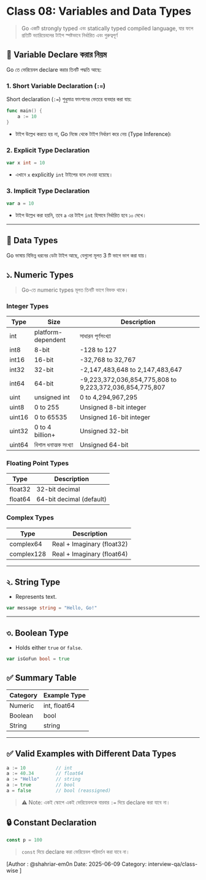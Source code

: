 # Class 08: Variables and Data Types

> Go একটি strongly typed এবং statically typed compiled language, যার ফলে প্রতিটি ভ্যারিয়েবলের টাইপ স্পষ্টভাবে নির্ধারিত এবং গুরুত্বপূর্ণ

## 🧠 Variable Declare করার নিয়ম

Go তে ভেরিয়েবল declare করার তিনটি পদ্ধতি আছে:

### 1. Short Variable Declaration (`:=`)

Short declaration (`:=`) শুধুমাত্র ফাংশনের ভেতরে ব্যবহার করা যায়:

```go
func main() {
    a := 10
}
```

- টাইপ উল্লেখ করতে হয় না, Go নিজে থেকে টাইপ নির্ধারণ করে নেয় (Type Inference)৷

### 2. Explicit Type Declaration

```go
var x int = 10
```

- এখানে `x` explicitly `int` টাইপের বলে দেওয়া হয়েছে।

### 3. Implicit Type Declaration

```go
var a = 10
```

- টাইপ উল্লেখ করা হয়নি, তবে `a` এর টাইপ `int` হিসাবে নির্ধারিত হবে ১০ দেখে।

---

## 📘 Data Types

Go ভাষায় বিভিন্ন ধরনের ডেটা টাইপ আছে, যেগুলো মূলত 3 টি ভাগে ভাগ করা যায়।

## ১. Numeric Types

> Go-তে numeric types মূলত তিনটি ভাগে বিভক্ত থাকে।

### Integer Types

| Type   | Size                 | Description                                             |
| ------ | -------------------- | ------------------------------------------------------- |
| int    | platform-dependent   | সাধারন পূর্ণসংখ্যা                                      |
| int8   | 8-bit                | -128 to 127                                             |
| int16  | 16-bit               | -32,768 to 32,767                                       |
| int32  | 32-bit               | -2,147,483,648 to 2,147,483,647                         |
| int64  | 64-bit               | -9,223,372,036,854,775,808 to 9,223,372,036,854,775,807 |
| uint   | unsigned int         | 0 to 4,294,967,295                                      |
| uint8  | 0 to 255             | Unsigned 8-bit integer                                  |
| uint16 | 0 to 65535           | Unsigned 16-bit integer                                 |
| uint32 | 0 to 4 billion+      | Unsigned 32-bit                                         |
| uint64 | বিশাল ধনাত্মক সংখ্যা | Unsigned 64-bit                                         |

### Floating Point Types

| Type    | Description              |
| ------- | ------------------------ |
| float32 | 32-bit decimal           |
| float64 | 64-bit decimal (default) |

### Complex Types

| Type       | Description                |
| ---------- | -------------------------- |
| complex64  | Real + Imaginary (float32) |
| complex128 | Real + Imaginary (float64) |

---

## ২. String Type

- Represents text.

```go
var message string = "Hello, Go!"
```

---

## ৩. Boolean Type

- Holds either `true` or `false`.

```go
var isGoFun bool = true
```

## ✅ Summary Table

| Category | Example Type |
| -------- | ------------ |
| Numeric  | int, float64 |
| Boolean  | bool         |
| String   | string       |

---

## ✅ Valid Examples with Different Data Types

```go
a := 10           // int
a := 40.34        // float64
a := "Hello"      // string
a := true         // bool
a = false         // bool (reassigned)
```

> ⚠️ Note: একই স্কোপে একই ভেরিয়েবলকে বারবার `:=` দিয়ে declare করা যাবে না।

## 🔒 Constant Declaration

```go
const p = 100
```

> `const` দিয়ে declare করা ভেরিয়েবল পরিবর্তন করা যাবে না।

[Author : @shahriar-em0n Date: 2025-06-09 Category: interview-qa/class-wise ]
